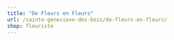 ```yaml
---
title: "De Fleurs en Fleurs"
url: /sainte-genevieve-des-bois/de-fleurs-en-fleurs/
shop: fleuriste
---
```


